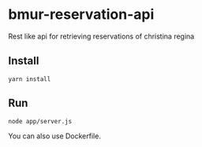# bmur-reservation-api

Rest like api for retrieving reservations of christina regina

## Install

`yarn install`

## Run

`node app/server.js`

You can also use Dockerfile.
